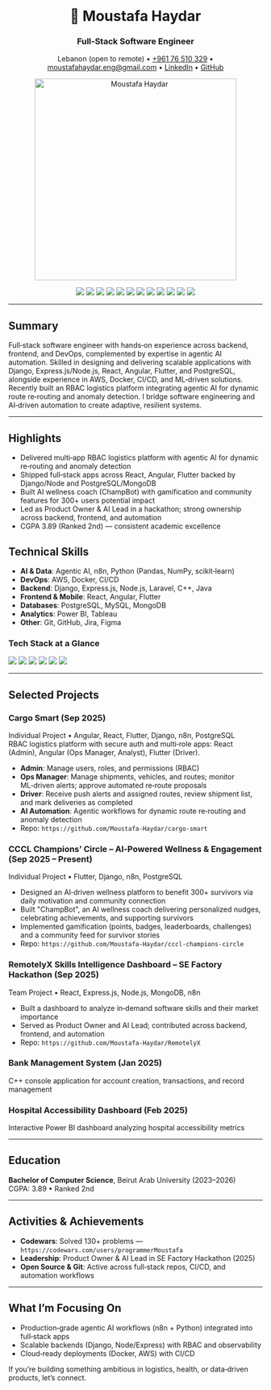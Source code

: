 <br/>
<div align="center">
  <h1>👋 Moustafa Haydar</h1>
  <h3>Full‑Stack Software Engineer</h3>
  <p>
    Lebanon (open to remote) • <a href="tel:+96176510329">+961 76 510 329</a> •
    <a href="mailto:moustafahaydar.eng@gmail.com">moustafahaydar.eng@gmail.com</a> •
    <a href="https://linkedin.com/in/Moustafa-Haydar">LinkedIn</a> •
    <a href="https://github.com/Moustafa-Haydar">GitHub</a>
  </p>
  <img src="https://github.com/TheDebugger206/TheDebugger206/blob/main/name.gif" alt="Moustafa Haydar" width="400" />
  <br/>
  <p>
    <img src="https://img.shields.io/badge/Python-3776AB?style=for-the-badge&logo=python&logoColor=white" />
    <img src="https://img.shields.io/badge/Django-092E20?style=for-the-badge&logo=django&logoColor=white" />
    <img src="https://img.shields.io/badge/Node.js-339933?style=for-the-badge&logo=nodedotjs&logoColor=white" />
    <img src="https://img.shields.io/badge/Express.js-000000?style=for-the-badge&logo=express&logoColor=white" />
    <img src="https://img.shields.io/badge/React-20232A?style=for-the-badge&logo=react&logoColor=61DAFB" />
    <img src="https://img.shields.io/badge/Angular-DD0031?style=for-the-badge&logo=angular&logoColor=white" />
    <img src="https://img.shields.io/badge/Flutter-02569B?style=for-the-badge&logo=flutter&logoColor=white" />
    <img src="https://img.shields.io/badge/PostgreSQL-316192?style=for-the-badge&logo=postgresql&logoColor=white" />
    <img src="https://img.shields.io/badge/MongoDB-47A248?style=for-the-badge&logo=mongodb&logoColor=white" />
    <img src="https://img.shields.io/badge/AWS-232F3E?style=for-the-badge&logo=amazonwebservices&logoColor=FF9900" />
    <img src="https://img.shields.io/badge/Docker-2496ED?style=for-the-badge&logo=docker&logoColor=white" />
    <img src="https://img.shields.io/badge/n8n-EA4C89?style=for-the-badge&logo=n8n&logoColor=white" />
  </p>
</div>

---

## Summary

Full‑stack software engineer with hands‑on experience across backend, frontend, and DevOps, complemented by expertise in agentic AI automation. Skilled in designing and delivering scalable applications with Django, Express.js/Node.js, React, Angular, Flutter, and PostgreSQL, alongside experience in AWS, Docker, CI/CD, and ML‑driven solutions. Recently built an RBAC logistics platform integrating agentic AI for dynamic route re‑routing and anomaly detection. I bridge software engineering and AI‑driven automation to create adaptive, resilient systems.

---

## Highlights

- Delivered multi‑app RBAC logistics platform with agentic AI for dynamic re‑routing and anomaly detection
- Shipped full‑stack apps across React, Angular, Flutter backed by Django/Node and PostgreSQL/MongoDB
- Built AI wellness coach (ChampBot) with gamification and community features for 300+ users potential impact
- Led as Product Owner & AI Lead in a hackathon; strong ownership across backend, frontend, and automation
- CGPA 3.89 (Ranked 2nd) — consistent academic excellence

## Technical Skills

- **AI & Data**: Agentic AI, n8n, Python (Pandas, NumPy, scikit‑learn)
- **DevOps**: AWS, Docker, CI/CD
- **Backend**: Django, Express.js, Node.js, Laravel, C++, Java
- **Frontend & Mobile**: React, Angular, Flutter
- **Databases**: PostgreSQL, MySQL, MongoDB
- **Analytics**: Power BI, Tableau
- **Other**: Git, GitHub, Jira, Figma

### Tech Stack at a Glance

<p>
  <img src="https://img.shields.io/badge/RBAC-4B0082?style=flat&label=Auth&labelColor=000&logoColor=white" />
  <img src="https://img.shields.io/badge/Agentic_AI-A100FF?style=flat&label=Automation&labelColor=000&logoColor=white" />
  <img src="https://img.shields.io/badge/CI%2FCD-GitHub_Actions-2088FF?style=flat&logo=githubactions&logoColor=white" />
  <img src="https://img.shields.io/badge/Cloud-AWS-232F3E?style=flat&logo=amazonaws&logoColor=FF9900" />
  <img src="https://img.shields.io/badge/Containers-Docker-2496ED?style=flat&logo=docker&logoColor=white" />
  <img src="https://img.shields.io/badge/Orchestration-n8n-EA4C89?style=flat&logo=n8n&logoColor=white" />
</p>

---

## Selected Projects

### Cargo Smart (Sep 2025)
Individual Project • Angular, React, Flutter, Django, n8n, PostgreSQL  
RBAC logistics platform with secure auth and multi‑role apps: React (Admin), Angular (Ops Manager, Analyst), Flutter (Driver).

- **Admin**: Manage users, roles, and permissions (RBAC)
- **Ops Manager**: Manage shipments, vehicles, and routes; monitor ML‑driven alerts; approve automated re‑route proposals
- **Driver**: Receive push alerts and assigned routes, review shipment list, and mark deliveries as completed
- **AI Automation**: Agentic workflows for dynamic route re‑routing and anomaly detection
- Repo: `https://github.com/Moustafa-Haydar/cargo-smart`

### CCCL Champions’ Circle – AI‑Powered Wellness & Engagement (Sep 2025 – Present)
Individual Project • Flutter, Django, n8n, PostgreSQL

- Designed an AI‑driven wellness platform to benefit 300+ survivors via daily motivation and community connection
- Built "ChampBot", an AI wellness coach delivering personalized nudges, celebrating achievements, and supporting survivors
- Implemented gamification (points, badges, leaderboards, challenges) and a community feed for survivor stories
- Repo: `https://github.com/Moustafa-Haydar/cccl-champions-circle`

### RemotelyX Skills Intelligence Dashboard – SE Factory Hackathon (Sep 2025)
Team Project • React, Express.js, Node.js, MongoDB, n8n

- Built a dashboard to analyze in‑demand software skills and their market importance
- Served as Product Owner and AI Lead; contributed across backend, frontend, and automation
- Repo: `https://github.com/Moustafa-Haydar/RemotelyX`

### Bank Management System (Jan 2025)
C++ console application for account creation, transactions, and record management

### Hospital Accessibility Dashboard (Feb 2025)
Interactive Power BI dashboard analyzing hospital accessibility metrics

---

## Education

**Bachelor of Computer Science**, Beirut Arab University (2023–2026)  
CGPA: 3.89 • Ranked 2nd

---

## Activities & Achievements

- **Codewars**: Solved 130+ problems — `https://codewars.com/users/programmerMoustafa`
- **Leadership**: Product Owner & AI Lead in SE Factory Hackathon (2025)
- **Open Source & Git**: Active across full‑stack repos, CI/CD, and automation workflows

---

## What I’m Focusing On

- Production‑grade agentic AI workflows (n8n + Python) integrated into full‑stack apps
- Scalable backends (Django, Node/Express) with RBAC and observability
- Cloud‑ready deployments (Docker, AWS) with CI/CD

If you’re building something ambitious in logistics, health, or data‑driven products, let’s connect.
